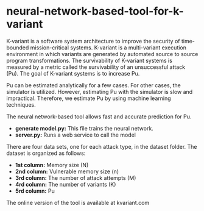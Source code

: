 # neural-network-based-tool-for-k-variant
K-variant is a software system architecture to improve the security of time-bounded mission-critical systems. K-variant is a multi-variant execution environment in which variants are generated by automated source to source program transformations. The survivability of K-variant systems is measured by a metric called the survivability of an unsuccessful attack (Pu). The goal of K-variant systems is to increase Pu. 

Pu can be estimated analytically for a few cases. For other cases, the simulator is utilized. However, estimating Pu with the simulator is slow and impractical. Therefore, we estimate Pu by using machine learning techniques.

The neural network-based tool allows fast and accurate prediction for Pu. 

- **generate model.py:** This file trains the neural network.
- **server.py:** Runs a web service to call the model

There are four data sets, one for each attack type, in the dataset folder.
The dataset is organized as follows:
- **1st column:** Memory size (N)
- **2nd column:** Vulnerable memory size (n)
- **3rd column:** The number of attack attempts (M)
- **4rd column:** The number of variants (K)
- **5rd column:** Pu

The online version of the tool is available at kvariant.com

